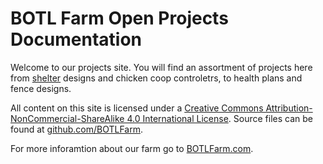 # BOTL Farm Open Projects Documentation

Welcome to our projects site. You will find an assortment of projects here from [shelter](shelter) designs and chicken coop controletrs, to health plans and fence designs. 

All content on this site is licensed under a [Creative Commons Attribution-NonCommercial-ShareAlike 4.0 International License](https://creativecommons.org/licenses/by-nc-sa/4.0/). Source files can be found at [github.com/BOTLFarm](http://github.com/BOTLFarm).

For more inforamtion about our farm go to [BOTLFarm.com](http://BOTLFarm.com).
